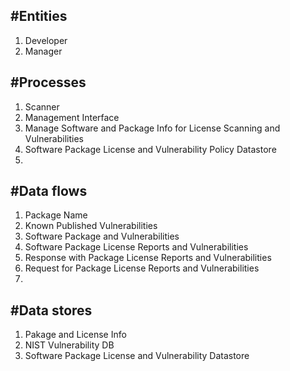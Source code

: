 #Entities
----------
1. Developer
2. Manager

#Processes
--------
1. Scanner
2. Management Interface
3. Manage Software and Package Info for License Scanning and Vulnerabilities
4. Software Package License and Vulnerability Policy Datastore
5. 


#Data flows
--------
1. Package Name
2. Known Published Vulnerabilities
3. Software Package and Vulnerabilities
4. Software Package License Reports and Vulnerabilities
5. Response with Package License Reports and Vulnerabilities
6. Request for Package License Reports and Vulnerabilities
7. 

#Data stores
--------
1. Pakage and License Info
2. NIST Vulnerability DB
3. Software Package License and Vulnerability Datastore
